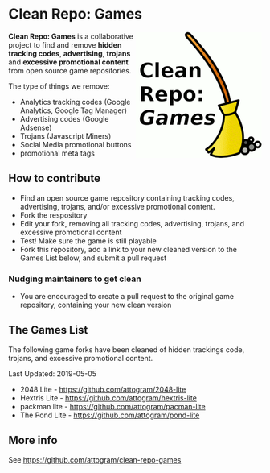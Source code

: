 # Clean Repo: Games

<img align="right" style="float:right;" src="https://raw.githubusercontent.com/attogram/clean-repo-games/master/clean-repo-games.png" width="250" height="250" alt="" />

**Clean Repo: Games** is a collaborative project to find and remove 
**hidden tracking codes**, **advertising**, **trojans** and **excessive promotional content** from open source game repositories.

The type of things we remove:

* Analytics tracking codes (Google Analytics, Google Tag Manager)
* Advertising codes (Google Adsense)
* Trojans (Javascript Miners)
* Social Media promotional buttons
* promotional meta tags

## How to contribute

* Find an open source game repository containing tracking codes, advertising, trojans, and/or excessive promotional content.
* Fork the respository
* Edit your fork, removing all tracking codes, advertising, trojans, and excessive promotional content
* Test! Make sure the game is still playable
* Fork this repository, add a link to your new cleaned version to the Games List below, and submit a pull request

### Nudging maintainers to get clean

* You are encouraged to create a pull request to the original game repository, containing your new clean version

## The Games List

The following game forks have been cleaned of hidden trackings code, trojans, and excessive promotional content.

Last Updated: 2019-05-05

* 2048 Lite - <https://github.com/attogram/2048-lite>
* Hextris Lite - <https://github.com/attogram/hextris-lite>
* packman lite - <https://github.com/attogram/pacman-lite>
* The Pond Lite - <https://github.com/attogram/pond-lite>

## More info

See <https://github.com/attogram/clean-repo-games>
